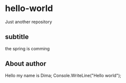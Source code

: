 # hello-world
Just another repository
## subtitle
the spring is comming
## About author
Hello my name is Dima;
Console.WriteLine("Hello world");

